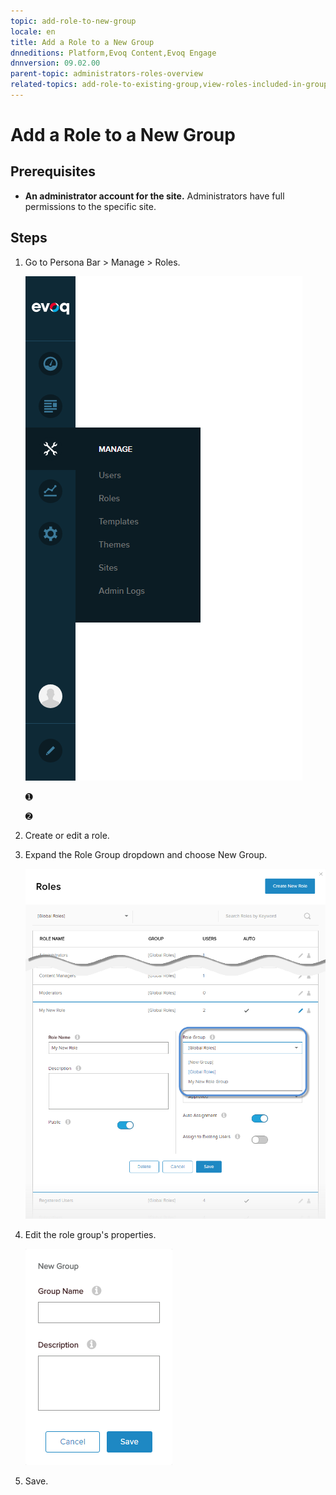 ```yaml
---
topic: add-role-to-new-group
locale: en
title: Add a Role to a New Group
dnneditions: Platform,Evoq Content,Evoq Engage
dnnversion: 09.02.00
parent-topic: administrators-roles-overview
related-topics: add-role-to-existing-group,view-roles-included-in-group,remove-role-from-group,edit-custom-role-group,delete-custom-role-group
---
```


# Add a Role to a New Group

## Prerequisites

*   **An administrator account for the site.** Administrators have full permissions to the specific site.

## Steps

1.  Go to Persona Bar \> Manage \> Roles.
    
    ![Persona Bar > Manage > Roles](img/scr-pbar-host-Manage-E91.png)
    
    ➊
    
    ➋
    
2.  Create or edit a role.
3.  Expand the Role Group dropdown and choose New Group.
    
      
    
    ![](img/scr-Roles-Edit-RoleGroup-E90.png)
    
      
    
4.  Edit the role group's properties.
    
      
    
    ![](img/scr-Roles-NewGroup-E90.png)
    
      
    
5.  Save.
